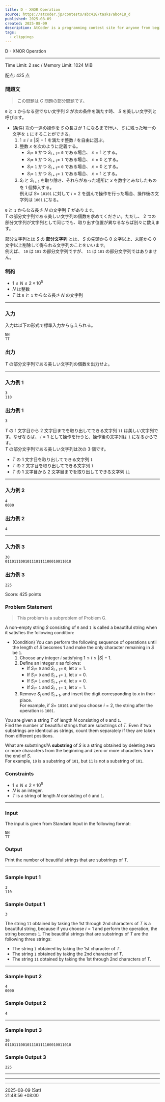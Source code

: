 ```yaml
---
title: D - XNOR Operation
source: https://atcoder.jp/contests/abc418/tasks/abc418_d
published: 2025-08-09
created: 2025-08-09
description: AtCoder is a programming contest site for anyone from beginners to experts. We hold weekly programming contests online.
tags:
  - clippings
---
```

D - XNOR Operation

---

Time Limit: 2 sec / Memory Limit: 1024 MiB

配点: $425$ 点

### 問題文

> この問題は G 問題の部分問題です。

`0` と `1` からなる空でない文字列 $S$ が次の条件を満たす時、 $S$ を美しい文字列と呼びます。

- (条件) 次の一連の操作を $S$ の長さが $1$ になるまで行い、 $S$ に残った唯一の文字を `1` にすることができる。
	1. $1 \leq i \leq |S| - 1$ を満たす整数 $i$ を自由に選ぶ。
	2. 整数 $x$ を次のように定義する。
		- $S_i =$ `0` かつ $S_{i+1}=$ `0` である場合、 $x = 1$ とする。
		- $S_i =$ `0` かつ $S_{i+1}=$ `1` である場合、 $x = 0$ とする。
		- $S_i =$ `1` かつ $S_{i+1}=$ `0` である場合、 $x = 0$ とする。
		- $S_i =$ `1` かつ $S_{i+1}=$ `1` である場合、 $x = 1$ とする。
	3. $S_i$ と $S_{i+1}$ を取り除き、それらがあった場所に $x$ を数字とみなしたものを $1$ 個挿入する。  
		例えば $S=$ `10101` に対して $i=2$ を選んで操作を行った場合、操作後の文字列は `1001` になる。

`0` と `1` からなる長さ $N$ の文字列 $T$ があります。  
$T$ の部分文字列である美しい文字列の個数を求めてください。ただし、 $2$ つの部分文字列が文字列として同じでも、取り出す位置が異なるならば別々に数えます。

部分文字列とは $S$ の **部分文字列** とは、 $S$ の先頭から $0$ 文字以上、末尾から $0$ 文字以上削除して得られる文字列のことをいいます。  
例えば、 `10` は `101` の部分文字列ですが、 `11` は `101` の部分文字列ではありません。

### 制約

- $1 \leq N \leq 2 \times 10^5$
- $N$ は整数
- $T$ は `0` と `1` からなる長さ $N$ の文字列

---

### 入力

入力は以下の形式で標準入力から与えられる。

```
NN
TT
```

### 出力

$T$ の部分文字列である美しい文字列の個数を出力せよ。

---

### 入力例 1

```
3
110
```

### 出力例 1

```
3
```

$T$ の $1$ 文字目から $2$ 文字目までを取り出してできる文字列 `11` は美しい文字列です。なぜならば、 $i=1$ として操作を行うと、操作後の文字列は `1` になるからです。  
$T$ の部分文字列である美しい文字列は次の $3$ 個です。

- $T$ の $1$ 文字目を取り出してできる文字列 `1`
- $T$ の $2$ 文字目を取り出してできる文字列 `1`
- $T$ の $1$ 文字目から $2$ 文字目までを取り出してできる文字列 `11`

---

### 入力例 2

```
4
0000
```

### 出力例 2

```
4
```

---

### 入力例 3

```
30
011011100101110111100010011010
```

### 出力例 3

```
225
```

Score: $425$ points

### Problem Statement

> This problem is a subproblem of Problem G.

A non-empty string $S$ consisting of `0` and `1` is called a beautiful string when it satisfies the following condition:

- (Condition) You can perform the following sequence of operations until the length of $S$ becomes $1$ and make the only character remaining in $S$ be `1`.
	1. Choose any integer $i$ satisfying $1 \leq i \leq |S| - 1$.
	2. Define an integer $x$ as follows:
		- If $S_i =$ `0` and $S_{i+1} =$ `0`, let $x = 1$.
		- If $S_i =$ `0` and $S_{i+1} =$ `1`, let $x = 0$.
		- If $S_i =$ `1` and $S_{i+1} =$ `0`, let $x = 0$.
		- If $S_i =$ `1` and $S_{i+1} =$ `1`, let $x = 1$.
	3. Remove $S_i$ and $S_{i+1}$, and insert the digit corresponding to $x$ in their place.  
		For example, if $S=$ `10101` and you choose $i=2$, the string after the operation is `1001`.

You are given a string $T$ of length $N$ consisting of `0` and `1`.  
Find the number of beautiful strings that are substrings of $T$. Even if two substrings are identical as strings, count them separately if they are taken from different positions.

What are substrings?A **substring** of $S$ is a string obtained by deleting zero or more characters from the beginning and zero or more characters from the end of $S$.  
For example, `10` is a substring of `101`, but `11` is not a substring of `101`.

### Constraints

- $1 \leq N \leq 2 \times 10^5$
- $N$ is an integer.
- $T$ is a string of length $N$ consisting of `0` and `1`.

---

### Input

The input is given from Standard Input in the following format:

```
NN
TT
```

### Output

Print the number of beautiful strings that are substrings of $T$.

---

### Sample Input 1

```
3
110
```

### Sample Output 1

```
3
```

The string `11` obtained by taking the 1st through 2nd characters of $T$ is a beautiful string, because if you choose $i=1$ and perform the operation, the string becomes `1`. The beautiful strings that are substrings of $T$ are the following three strings:

- The string `1` obtained by taking the 1st character of $T$.
- The string `1` obtained by taking the 2nd character of $T$.
- The string `11` obtained by taking the 1st through 2nd characters of $T$.

---

### Sample Input 2

```
4
0000
```

### Sample Output 2

```
4
```

---

### Sample Input 3

```
30
011011100101110111100010011010
```

### Sample Output 3

```
225
```

---

---

---

2025-08-09 (Sat)  
21:48:56 +08:00